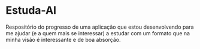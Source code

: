 # Estuda-AI
Respositório do progresso de uma aplicação que estou desenvolvendo para me ajudar (e a quem mais se interessar) a estudar com um formato que na minha visão é interessante e de boa absorção.
